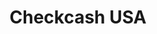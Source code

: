---
title: Checkcash USA
slug: checkcash-usa
updated-on: '2024-05-30T13:44:31.749Z'
created-on: '2024-05-30T13:41:46.671Z'
published-on: '2024-05-30T13:54:32.469Z'
f_city-state-2:
- cms/city/springfield-or.md
- cms/city/andersonville-tn.md
- cms/city/alcoa-tn.md
- cms/city/sevierville-tn.md
- cms/city/lenoir-city-tn.md
f_locations:
- cms/payday-loan/checkcash-usa-14209.md
- cms/payday-loan/checkcash-usa-14210.md
- cms/payday-loan/checkcash-usa-14211.md
- cms/payday-loan/checkcash-usa-14212.md
- cms/payday-loan/checkcash-usa-14213.md
- cms/payday-loan/checkcash-usa-14214.md
- cms/payday-loan/checkcash-usa-14215.md
- cms/payday-loan/checkcash-usa-14216.md
f_states:
- cms/state/oregon.md
- cms/state/tennessee.md
layout: '[company].html'
tags: company
---